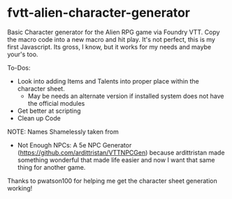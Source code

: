 # fvtt-alien-character-generator

Basic Character generator for the Alien RPG game via Foundry VTT. Copy the macro code into a new macro and hit play. It's not perfect, this is my first Javascript. Its gross, I know, but it works for my needs and maybe your's too.

To-Dos:
 - Look into adding Items and Talents into proper place within the character sheet.
     - May be needs an alternate version if installed system does not have the official modules
 - Get better at scripting
 - Clean up Code

 NOTE:
 Names Shamelessly taken from 
- Not Enough NPCs: A 5e NPC Generator (https://github.com/ardittristan/VTTNPCGen) because ardittristan made something wonderful that made life easier and now I want that same thing for another game.

Thanks to pwatson100 for helping me get the character sheet generation working!
